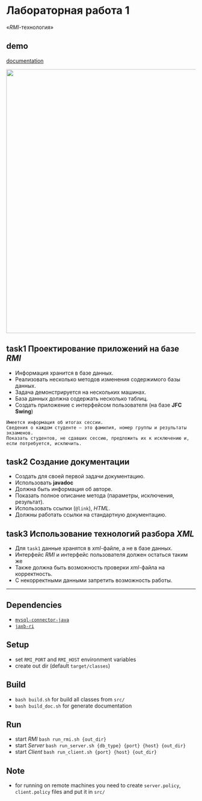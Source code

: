 # Лабораторная работа 1
«*RMI*-технология»

## demo
[documentation](https://drapegnik.github.io/bsu/programming/java/sem6/lab1/docs/index.html)

<img src="http://res.cloudinary.com/dzsjwgjii/image/upload/v1489673732/javasem6lab1.png" width="700px"/>

## task1 Проектирование приложений на базе *RMI*
* Информация хранится в базе данных. 
* Реализовать несколько методов изменения содержимого базы данных. 
* Задача демонстрируется на нескольких машинах. 
* База данных должна содержать несколько таблиц.
* Создать приложение с интерфейсом пользователя (на базе **JFC Swing**) 

```
Имеется информация об итогах сессии. 
Сведения о каждом студенте — это фамилия, номер группы и результаты экзаменов. 
Показать студентов, не сдавших сессию, предложить их к исключению и, если потребуется, исключить.
```

## task2 Создание документации
* Создать для своей первой задачи документацию.
* Использовать **javadoc**
* Должна быть информация об авторе. 
* Показать полное описание метода (параметры, исключения, результат). 
* Использовать ссылки (`@link`), *HTML*. 
* Должны работать ссылки на стандартную документацию.

## task3 Использование технологий разбора *XML*
* Для `task1` данные хранятся в *xml*-файле, а не в базе данных. 
* Интерфейс *RMI* и интерфейс пользователя должен остаться таким же
* Также должна быть возможность проверки *xml*-файла на корректность. 
* С некорректными данными запретить возможность работы. 

***
## Dependencies
* [`mysql-connector-java`](http://mvnrepository.com/artifact/mysql/mysql-connector-java/5.1.41)
* [`jaxb-ri`](https://mvnrepository.com/artifact/com.sun.xml.bind/jaxb-ri/2.2.11)

## Setup
* set `RMI_PORT` and `RMI_HOST` environment variables
* create out dir (default `target/classes`)

## Build
* `bash build.sh` for build all classes from `src/`
* `bash build_doc.sh` for generate documentation

## Run
* start *RMI* `bash run_rmi.sh {out_dir}`
* start *Server* `bash run_server.sh {db_type} {port} {host} {out_dir}`
* start *Client* `bash run_client.sh {port} {host} {out_dir}`

## Note
* for running on remote machines you need to create `server.policy`, `client.policy` files and put it in `src/`
